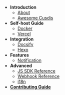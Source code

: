 - **Introduction**
  - [About](/)
  - [Awesome Cusdis](awesome.md)
- **Self-host Guide**
  - [Docker](/self-host/docker.md)
  - [Vercel](/self-host/vercel.md)
- **Integration**
  - [Docsify](/integration/docsify.md)
  - [Hexo](https://blog.cusdis.com/hello-world/integate-cusdis-in-hexo/)
- **Features**
  - [Notification](/features/notification.md)
- **Advanced**
  - [JS SDK Reference](/advanced/sdk.md)
  - [Webhook Reference](/advanced/webhook.md)
  - [i18n](/advanced/i18n.md)
- [**Contributing Guide**](/contributing.md)